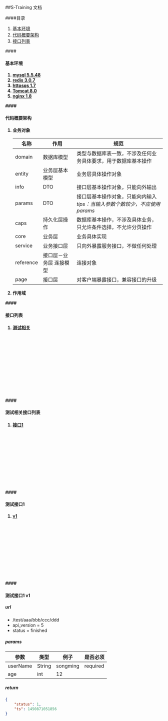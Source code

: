 ##S-Training 文档

####目录
1. [基本环境](#base_config)
2. [代码概要架构](#code_framework)
3. [接口列表](#api_list)



####<h4 id = "base_config">基本环境<h4>
1. [mysql 5.5.48](http://www.mysql.com)
2. [redis 3.0.7](http://redis.io)
3. [httpsqs 1.7](http://zyan.cc/httpsqs_1_2)
4. [Tomcat 8.0](http://tomcat.apache.org)
5. [nginx 1.8](http://nginx.org)


####<h4 id = "code_framework">代码概要架构<h4>
1.	业务对象

	|名称|作用|规范|
    |--|--|--|
    |domain|数据库模型|类型与数据库表一致，不涉及任何业务具体要求，用于数据库基本操作|
   	|entity|业务层基本模型|业务层具体操作对象|
    |info|DTO|接口层基本操作对象，只能向外输出|
    |params|DTO|接口层基本操作对象，只能向内输入 _tips：当输入参数个数较少，不应使用params_|
   	|caps|持久化层操作|数据库基本操作，不涉及具体业务，只允许条件选择，不允许分页操作|
    |core|业务层|业务具体实现|
    |service|业务接口层|只向外暴露服务接口，不做任何处理|
	|reference|接口层－业务层 连接模型|连接对象|
	|page|接口层|对客户端暴露接口，兼容接口的升级|
    
2.	作用域





####<h4 id = "api_list">接口列表<h4>
1. [测试相关](#test_api_list)

<br>
<br>
<br>
<br>
<br>
<br>
<br>
<br>
<br>
<br>
<br>


####<h4 id = "test_api_list">测试相关接口列表<h4>
1. [接口1](#test_api_1)

<br>
<br>
<br>
<br>
<br>
<br>
<br>
<br>
<br>
<br>


####<h4 id = "test_api_1">测试接口1<h4>
1. [v1](#test_api_1_v1)

<br>
<br>
<br>
<br>
<br>
<br>
<br>
<br>
<br>
<br>

####<h4 id = "test_api_1_v1">测试接口1 v1<h4>
##### url 
 
 - /test/aaa/bbb/ccc/ddd
 - api_version = 5
 - status = finished

##### params      
| 参数      | 类型   |  例子     | 是否必须  |
| -------- |--------| -------- | -----    |  
| userName | String | songming | required |
| age      | int    | 12       |          |

##### return   
```json  
{
	"status": 1,
	"ts": 1450871051856
} 
```

